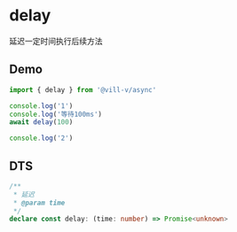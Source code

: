 # delay

延迟一定时间执行后续方法

## Demo

```ts twoslash
import { delay } from '@vill-v/async'

console.log('1')
console.log('等待100ms')
await delay(100)

console.log('2')
```

## DTS

```ts
/**
 * 延迟
 * @param time
 */
declare const delay: (time: number) => Promise<unknown>
```
